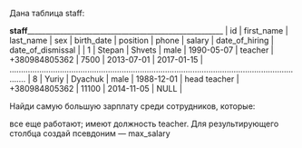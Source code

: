 Дана таблица staff:

____________________________________staff__________________________________________________________________________________________
| id  |	first_name | last_name | sex    | birth_date | position     | phone         | salary | date_of_hiring | date_of_dismissal |
| 1   |	Stepan     | Shvets    | male   | 1990-05-07 | teacher      | +380984805362 | 7500   | 2013-07-01     | 2017-01-15        |
...................................................................................................................................
| 8   | Yuriy      | Dyachuk   | male   | 1988-12-01 | head teacher | +380984805362 | 11100  | 2014-11-05     | NULL              |

Найди самую большую зарплату среди сотрудников, которые:

все еще работают;
имеют должность teacher.
Для результирующего столбца создай псевдоним — max_salary